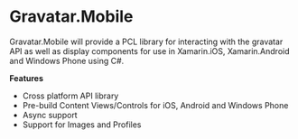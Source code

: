 # Gravatar.Mobile

Gravatar.Mobile will provide a PCL library for interacting with the gravatar API as well as display components for use in Xamarin.iOS, Xamarin.Android and Windows Phone using C#.

**Features**

* Cross platform API library
* Pre-build Content Views/Controls for iOS, Android and Windows Phone
* Async support
* Support for Images and Profiles
